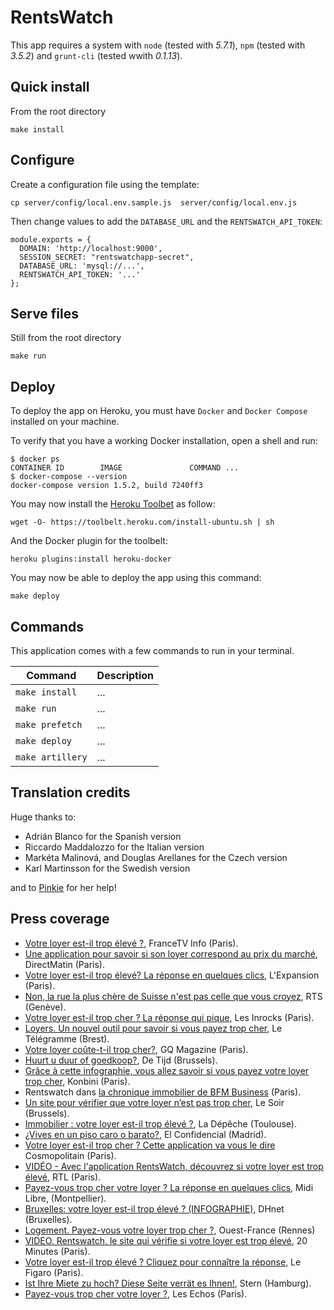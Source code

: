 # RentsWatch

This app requires a system with `node` (tested with *5.7.1*), `npm` (tested with *3.5.2*) and `grunt-cli` (tested wwith *0.1.13*).

## Quick install

From the root directory

```
make install
```

## Configure

Create a configuration file using the template:

```
cp server/config/local.env.sample.js  server/config/local.env.js
```

Then change values to add the `DATABASE_URL` and the `RENTSWATCH_API_TOKEN`:

```node
module.exports = {
  DOMAIN: 'http://localhost:9000',
  SESSION_SECRET: "rentswatchapp-secret",
  DATABASE_URL: 'mysql://...',
  RENTSWATCH_API_TOKEN: '...'
};
```

## Serve files

Still from the root directory

```
make run
```

## Deploy

To deploy the app on Heroku, you must have `Docker` and `Docker Compose`
installed on your machine.

To verify that you have a working Docker installation, open a shell and run:

```
$ docker ps
CONTAINER ID        IMAGE               COMMAND ...
$ docker-compose --version
docker-compose version 1.5.2, build 7240ff3
```

You may now install the [Heroku Toolbet](https://toolbelt.heroku.com/) as follow:

```
wget -O- https://toolbelt.heroku.com/install-ubuntu.sh | sh
```

And the Docker plugin for the toolbelt:

```
heroku plugins:install heroku-docker
```

You may now be able to deploy the app using this command:

```
make deploy
```

## Commands

This application comes with a few commands to run in your terminal.

Command | Description
--- | ---
`make install` | ...
`make run` | ...
`make prefetch` | ...
`make deploy` | ...
`make artillery` | ...

## Translation credits

Huge thanks to:

* Adrián Blanco for the Spanish version
* Riccardo Maddalozzo for the Italian version
* Markéta Malinová, and Douglas Arellanes for the Czech version
* Karl Martinsson for the Swedish version

and to [Pinkie](https://twitter.com/penhleakchan) for her help!

## Press coverage

- [Votre loyer est-il trop élevé ?](http://www.francetvinfo.fr/economie/immobilier/prix-immobilier/votre-loyer-est-il-trop-eleve_1428059.html), FranceTV Info (Paris).
- [Une application pour savoir si son loyer correspond au prix du marché](http://www.directmatin.fr/france/2016-05-01/une-application-pour-savoir-si-son-loyer-correspond-au-prix-du-marche-728575), DirectMatin (Paris).
- [Votre loyer est-il trop élevé? La réponse en quelques clics](http://lexpansion.lexpress.fr/actualite-economique/votre-loyer-est-il-trop-eleve-la-reponse-en-quelques-clics_1788005.html), L'Expansion (Paris).
- [Non, la rue la plus chère de Suisse n'est pas celle que vous croyez](http://www.rts.ch/info/suisse/7677603-non-la-rue-la-plus-chere-de-suisse-n-est-pas-celle-que-vous-croyez.html), RTS (Genève).
- [Votre loyer est-il trop cher ? La réponse qui pique](http://www.lesinrocks.com/2016/05/news/loyer-cher-reponse-piquante/), Les Inrocks (Paris).
- [Loyers. Un nouvel outil pour savoir si vous payez trop cher](http://www.letelegramme.fr/dataspot/loyers-un-nouvel-outil-pour-savoir-si-vous-payez-trop-cher-02-05-2016-11052491.php#closePopUp), Le Télégramme (Brest).
- [Votre loyer coûte-t-il trop cher?](http://www.gqmagazine.fr/pop-culture/news/articles/votre-loyer-coute-t-il-trop-cher-/41208), GQ Magazine (Paris).
- [Huurt u duur of goedkoop?](http://netto.tijd.be/vastgoed/Huurt_u_duur_of_goedkoop.9762015-1625.art?ckc=1&ts=1462265570), De Tijd (Brussels).
- [Grâce à cette infographie, vous allez savoir si vous payez votre loyer trop cher](http://www.konbini.com/fr/tendances-2/payez-vous-votre-loyer-trop-cher/), Konbini (Paris).
- Rentswatch dans [la chronique immobilier de BFM Business](http://www.dailymotion.com/video/x48feff_marie-coeurderoy-rentswatch-votre-loyer-est-il-trop-eleve-03-05_news) (Paris).
- [Un site pour vérifier que votre loyer n’est pas trop cher](http://www.lesoir.be/1199528/article/economie/2016-05-03/un-site-pour-verifier-que-votre-loyer-n-est-pas-trop-cher), Le Soir (Brussels).
- [Immobilier : votre loyer est-il trop élevé ?](http://www.ladepeche.fr/article/2016/05/03/2337185-immobilier-votre-loyer-est-il-trop-eleve.html), La Dépêche (Toulouse).
- [¿Vives en un piso caro o barato?](http://www.elconfidencial.com/sociedad/2016-05-04/vives-en-un-piso-caro-o-barato_1193950/pass_6e052cecbaa82b871a6b1c6ee783c911/), El Confidencial (Madrid).
- [Votre loyer est-il trop cher ? Cette application va vous le dire](http://www.cosmopolitan.fr/,votre-loyer-est-il-trop-cher-cette-application-va-vous-le-dire,1963736.asp) Cosmopolitain (Paris).
- [VIDÉO - Avec l'application RentsWatch, découvrez si votre loyer est trop élevé](http://www.rtl.fr/culture/web-high-tech/video-avec-l-application-rentswatch-decouvrez-si-votre-loyer-est-trop-eleve-7783087152), RTL (Paris).
- [Payez-vous trop cher votre loyer ? La réponse en quelques clics](http://www.midilibre.fr/2016/05/04/payez-vous-trop-cher-votre-loyer-la-reponse-en-quelques-clics,1326797.php), Midi Libre, (Montpellier).
- [Bruxelles: votre loyer est-il trop élevé ? (INFOGRAPHIE)](http://www.dhnet.be/regions/bruxelles/bruxelles-votre-loyer-est-il-trop-eleve-infographie-5727b92635702a22d6fa902b), DHnet (Bruxelles).
- [Logement. Payez-vous votre loyer trop cher ?](http://m.jactiv.ouest-france.fr/actualites/france/logement-payez-vous-votre-loyer-trop-cher-62468), Ouest-France (Rennes)
- [VIDEO. Rentswatch, le site qui vérifie si votre loyer est trop élevé](http://www.20minutes.fr/high-tech/1839967-20160504-video-rentswatch-site-verifie-si-loyer-trop-eleve), 20 Minutes (Paris).
- [Votre loyer est-il trop élevé ? Cliquez pour connaître la réponse](http://immobilier.lefigaro.fr/article/votre-loyer-est-il-trop-eleve-cliquez-pour-connaitre-la-reponse_ce0b2ee4-112e-11e6-add5-a67a916e7483/), Le Figaro (Paris).
- [Ist Ihre Miete zu hoch? Diese Seite verrät es Ihnen!](http://www.stern.de/wirtschaft/immobilien/ist-ihre-miete-zu-hoch--diese-seite-verraet-es-ihnen--6831746.html?utm_campaign=alle-nachrichten&utm_medium=rss-feed&utm_source=standard), Stern (Hamburg).
- [Payez-vous trop cher votre loyer ?](http://start.lesechos.fr/continuer-etudes/vie-etudiante/payez-vous-trop-cher-votre-loyer-4563.php#xtor=CS2-9), Les Echos (Paris).